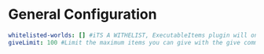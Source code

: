# General Configuration

```yaml
whitelisted-worlds: [] #iTS A WITHELIST, ExecutableItems plugin will only work in these worlds.
giveLimit: 100 #Limit the maximum items you can give with the give command
```
